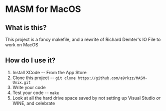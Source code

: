 # MASM for MacOS
## What is this?
This project is a fancy makefile, and a rewrite of Richard Demter's IO File to work on MacOS

## How do I use it?
1. Install XCode -- From the App Store
2. Clone this project -- `git clone https://github.com/a9rkzz/MASM-Unix.git`
4. Write your code
5. Test your code -- `make`
6. Look at all the hard drive space saved by not setting up Visual Studio *or* WINE, and celebrate

